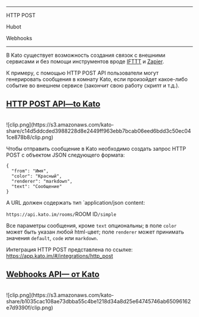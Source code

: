 ***

HTTP POST

Hubot

Webhooks

***

В Kato существует возможность создания связок с внешними сервисами и без помощи инструментов вроде [IFTTT](/articles/ru/fun/ifttt-integration) и [Zapier](/articles/ru/power-users/integrations#zapier).

К примеру, с помощью HTTP POST API пользователи могут генерировать сообщения в комнату Kato, если произойдет какое-либо событие во внешнем сервисе (закончит свою работу скрипт и т.д.).

## <a href="#http-post-api" name="http-post-api">HTTP POST API&#8212;to Kato</a>
<br />
![clip.png](https://s3.amazonaws.com/kato-share/c14d5ddcded3988228d8e2449ff963ebb7bcab06eed6bdd3c50ec041ce878b8/clip.png)

Чтобы отправить сообщение в Kato необходимо создать запрос HTTP POST с объектом JSON следующего формата:

    {
      "from": "Имя",
      "color": "Красный",
      "renderer": "markdown",
      "text": "Сообщение"
    }

А URL должен содержать тип `application/json content:

`https://api.kato.im/rooms/`ROOM ID`/simple`

Все параметры сообщения, кроме `text` опциональны; в поле `color` может быть указан любой html-цвет; поле `renderer` может принимать значения `default`, `code` или `markdown`.

Интеграция HTTP POST представлена по ссылке: <a href="https://app.kato.im/#/integrations/http_post" target="_blank">https://app.kato.im/#/integrations/http_post</a>

## <a href="#webhooks-api" name="webhooks-api">Webhooks API&#8212; от Kato</a>
<br />
![clip.png](https://s3.amazonaws.com/kato-share/b1035cac108ae73dbba55c4be1218d34a8d25e64745746ab65096162e7d9390f/clip.png)
